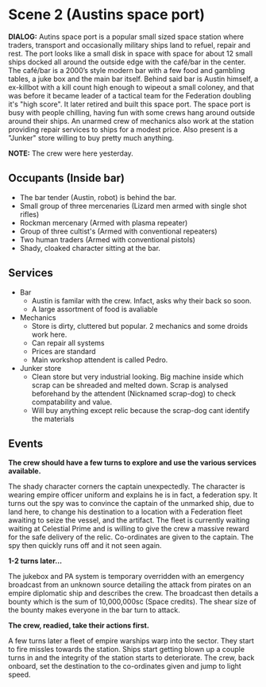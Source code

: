 # Scene 2 (Austins space port)

**DIALOG:** Autins space port is a popular small sized space station where
traders, transport and occasionally military ships land to refuel, repair and
rest.
The port looks like a small disk in space with space for about 12 small ships
docked all around the outside edge with the café/bar in the center. The café/bar
is a 2000’s style modern bar with a few food and gambling tables, a juke box and
the main bar itself. Behind said bar is Austin himself, a ex-killbot with a
kill count high enough to wipeout a small coloney, and that was before it
became leader of a tactical team for the Federation doubling it's "high score".
It later retired and built this space port. The space port is busy with people
chilling, having fun with some crews hang around outside around their ships. An
unarmed crew of mechanics also work at the station providing repair services to
ships for a modest price. Also present is a "Junker" store willing to buy pretty
much anything.

**NOTE:** The crew were here yesterday.

## Occupants (Inside bar)
- The bar tender (Austin, robot) is behind the bar.
- Small group of three mercenaries (Lizard men armed with single shot rifles)
- Rockman mercenary (Armed with plasma repeater)
- Group of three cultist's (Armed with conventional repeaters)
- Two human traders (Armed with conventional pistols)
- Shady, cloaked character sitting at the bar.

## Services
- Bar
  - Austin is familar with the crew. Infact, asks why their back so soon.
  - A large assortment of food is avaliable
- Mechanics
  - Store is dirty, cluttered but popular. 2 mechanics and some droids work
    here.
  - Can repair all systems
  - Prices are standard
  - Main workshop attendent is called Pedro.
- Junker store
  - Clean store but very industrial looking. Big machine inside which scrap can
    be shreaded and melted down. Scrap is analysed beforehand by the attendent
    (Nicknamed scrap-dog) to check compatability and value.
  - Will buy anything except relic because the scrap-dog cant identify the
    materials

## Events
**The crew should have a few turns to explore and use the various services
available.**

The shady character corners the captain unexpectedly. The character is wearing
empire officer uniform and explains he is in fact, a federation spy. It turns
out the spy was to convince the captain of the unmarked ship, due to land here,
to change his destination to a location with a Federation fleet awaiting to
seize the vessel, and the artifact. The fleet is currently waiting waiting at
Celestial Prime and is willing to give the crew a massive reward for the safe
delivery of the relic. Co-ordinates are given to the captain. The spy then
quickly runs off and it not seen again.

**1-2 turns later...**

The jukebox and PA system is temporary overridden with an emergency broadcast
from an unknown source detailing the attack from pirates on an empire diplomatic
ship and describes the crew. The broadcast then details a bounty which is the
sum of 10,000,000sc (Space credits). The shear size of the bounty makes everyone
in the bar turn to attack.

**The crew, readied, take their actions first.**

A few turns later a fleet of empire warships warp into the sector. They start to
fire missles towards the station. Ships start getting blown up a couple turns
in and the integrity of the station starts to deteriorate.
The crew, back onboard, set the destination to the co-ordinates given and jump
to light speed.
